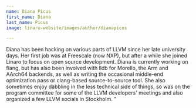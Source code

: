 ```yaml
---
name: Diana Picus
first_name: Diana
last_name: Picus
image: linaro-website/images/author/dianapicus

---
```


Diana has been hacking on various parts of LLVM since her late university days. Her first job was at Freescale (now NXP), but after a while she joined Linaro to focus on open source development. Diana is currently working on flang, but has also been involved with lldb for Morello, the Arm and AArch64 backends, as well as writing the occasional middle-end optimization pass or clang-based source-to-source tool. She also sometimes enjoy dabbling in the less technical side of things, so was on the program committee for some of the LLVM developers' meetings and also organized a few LLVM socials in Stockholm.
"
